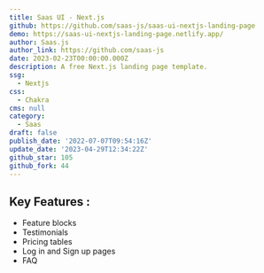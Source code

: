 ```yaml
---
title: Saas UI - Next.js
github: https://github.com/saas-js/saas-ui-nextjs-landing-page
demo: https://saas-ui-nextjs-landing-page.netlify.app/
author: Saas.js
author_link: https://github.com/saas-js
date: 2023-02-23T00:00:00.000Z
description: A free Next.js landing page template.
ssg:
  - Nextjs
css:
  - Chakra
cms: null
category:
  - Saas
draft: false
publish_date: '2022-07-07T09:54:16Z'
update_date: '2023-04-29T12:34:22Z'
github_star: 105
github_fork: 44
---
```


## Key Features :

- Feature blocks
- Testimonials
- Pricing tables
- Log in and Sign up pages
- FAQ
